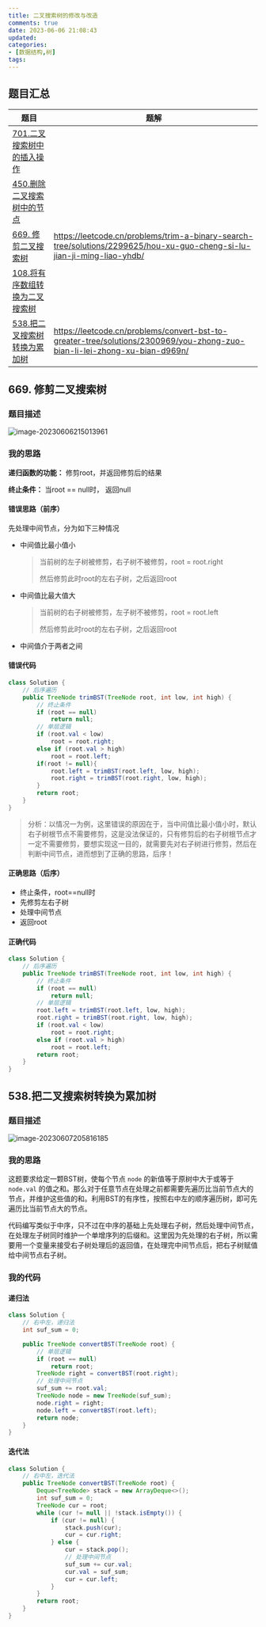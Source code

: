 ```yaml
---
title: 二叉搜索树的修改与改造
comments: true
date: 2023-06-06 21:08:43
updated:
categories:
- [数据结构,树]
tags:
---
```

## 题目汇总

| 题目                                                         | 题解                                                         |
| ------------------------------------------------------------ | ------------------------------------------------------------ |
| [701.二叉搜索树中的插入操作](https://leetcode.cn/problems/insert-into-a-binary-search-tree/) |                                                              |
| [450.删除二叉搜索树中的节点](https://leetcode.cn/problems/delete-node-in-a-bst/) |                                                              |
| [669. 修剪二叉搜索树](https://leetcode.cn/problems/trim-a-binary-search-tree/) | https://leetcode.cn/problems/trim-a-binary-search-tree/solutions/2299625/hou-xu-guo-cheng-si-lu-jian-ji-ming-liao-yhdb/ |
| [108.将有序数组转换为二叉搜索树](https://leetcode.cn/problems/convert-sorted-array-to-binary-search-tree/) |                                                              |
| [538.把二叉搜索树转换为累加树](https://leetcode.cn/problems/convert-bst-to-greater-tree/) | https://leetcode.cn/problems/convert-bst-to-greater-tree/solutions/2300969/you-zhong-zuo-bian-li-lei-zhong-xu-bian-d969n/ |

<!-- more -->

## 669. 修剪二叉搜索树

### 题目描述

![image-20230606215013961](assets/image-20230606215013961.png)

### 我的思路

**递归函数的功能：** 修剪root，并返回修剪后的结果

**终止条件：** 当root == null时， 返回null

#### 错误思路（前序）

先处理中间节点，分为如下三种情况

- 中间值比最小值小

  > 当前树的左子树被修剪，右子树不被修剪，root = root.right
  >
  > 然后修剪此时root的左右子树，之后返回root

- 中间值比最大值大

  > 当前树的右子树被修剪，左子树不被修剪，root = root.left
  >
  > 然后修剪此时root的左右子树，之后返回root

- 中间值介于两者之间

#### 错误代码

```java
class Solution {
    // 后序遍历
    public TreeNode trimBST(TreeNode root, int low, int high) {
        // 终止条件
        if (root == null)
            return null;
        // 单层逻辑
        if (root.val < low)
            root = root.right;
        else if (root.val > high)
            root = root.left;
       	if(root != null){
            root.left = trimBST(root.left, low, high);
	        root.right = trimBST(root.right, low, high);
        }
        return root;
    }
}
```

> 分析：以情况一为例，这里错误的原因在于，当中间值比最小值小时，默认右子树根节点不需要修剪，这是没法保证的，只有修剪后的右子树根节点才一定不需要修剪，要想实现这一目的，就需要先对右子树进行修剪，然后在判断中间节点，进而想到了正确的思路，后序！

#### 正确思路（后序）

- 终止条件，root==null时
- 先修剪左右子树
- 处理中间节点
- 返回root

#### 正确代码

```java
class Solution {
    // 后序遍历
    public TreeNode trimBST(TreeNode root, int low, int high) {
        // 终止条件
        if (root == null)
            return null;
        // 单层逻辑
        root.left = trimBST(root.left, low, high);
        root.right = trimBST(root.right, low, high);
        if (root.val < low)
            root = root.right;
        else if (root.val > high)
            root = root.left;
        return root;
    }
}
```

## 538.把二叉搜索树转换为累加树

### 题目描述

![image-20230607205816185](assets/image-20230607205816185.png)

### 我的思路

这题要求给定一颗BST树，使每个节点 `node` 的新值等于原树中大于或等于 `node.val` 的值之和。那么对于任意节点在处理之前都需要先遍历比当前节点大的节点，并维护这些值的和。利用BST的有序性，按照右中左的顺序遍历树，即可先遍历比当前节点大的节点。

代码编写类似于中序，只不过在中序的基础上先处理右子树，然后处理中间节点，在处理左子树同时维护一个单增序列的后缀和。这里因为先处理的右子树，所以需要用一个变量来接受右子树处理后的返回值，在处理完中间节点后，把右子树赋值给中间节点右子树。

### 我的代码

#### 递归法

```java
class Solution {
    // 右中左，递归法
    int suf_sum = 0;

    public TreeNode convertBST(TreeNode root) {
        // 单层逻辑
        if (root == null)
            return root;
        TreeNode right = convertBST(root.right);
        // 处理中间节点
        suf_sum += root.val;
        TreeNode node = new TreeNode(suf_sum);
        node.right = right;
        node.left = convertBST(root.left);
        return node;
    }
}
```

#### 迭代法

```java
class Solution {
    // 右中左，迭代法
    public TreeNode convertBST(TreeNode root) {
        Deque<TreeNode> stack = new ArrayDeque<>();
        int suf_sum = 0;
        TreeNode cur = root;
        while (cur != null || !stack.isEmpty()) {
            if (cur != null) {
                stack.push(cur);
                cur = cur.right;
            } else {
                cur = stack.pop();
                // 处理中间节点
                suf_sum += cur.val;
                cur.val = suf_sum;
                cur = cur.left;
            }
        }
        return root;
    }
}
```

